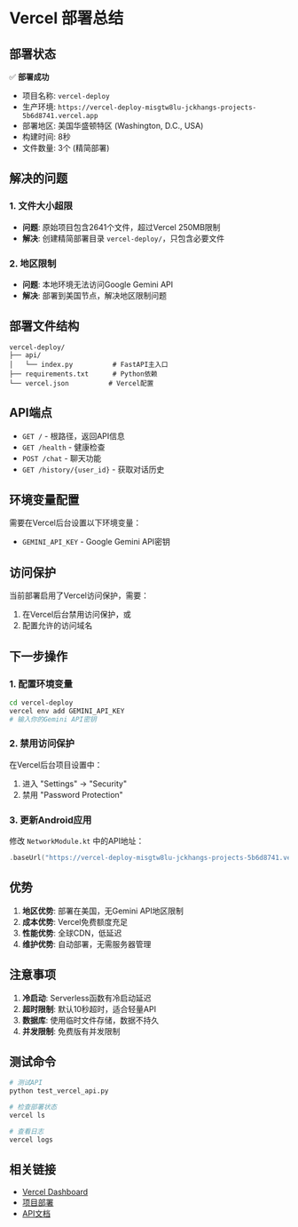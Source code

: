 # Vercel 部署总结

## 部署状态

✅ **部署成功**
- 项目名称: `vercel-deploy`
- 生产环境: `https://vercel-deploy-misgtw8lu-jckhangs-projects-5b6d8741.vercel.app`
- 部署地区: 美国华盛顿特区 (Washington, D.C., USA)
- 构建时间: 8秒
- 文件数量: 3个 (精简部署)

## 解决的问题

### 1. 文件大小超限
- **问题**: 原始项目包含2641个文件，超过Vercel 250MB限制
- **解决**: 创建精简部署目录 `vercel-deploy/`，只包含必要文件

### 2. 地区限制
- **问题**: 本地环境无法访问Google Gemini API
- **解决**: 部署到美国节点，解决地区限制问题

## 部署文件结构

```
vercel-deploy/
├── api/
│   └── index.py          # FastAPI主入口
├── requirements.txt      # Python依赖
└── vercel.json          # Vercel配置
```

## API端点

- `GET /` - 根路径，返回API信息
- `GET /health` - 健康检查
- `POST /chat` - 聊天功能
- `GET /history/{user_id}` - 获取对话历史

## 环境变量配置

需要在Vercel后台设置以下环境变量：
- `GEMINI_API_KEY` - Google Gemini API密钥

## 访问保护

当前部署启用了Vercel访问保护，需要：
1. 在Vercel后台禁用访问保护，或
2. 配置允许的访问域名

## 下一步操作

### 1. 配置环境变量
```bash
cd vercel-deploy
vercel env add GEMINI_API_KEY
# 输入你的Gemini API密钥
```

### 2. 禁用访问保护
在Vercel后台项目设置中：
1. 进入 "Settings" → "Security"
2. 禁用 "Password Protection"

### 3. 更新Android应用
修改 `NetworkModule.kt` 中的API地址：
```kotlin
.baseUrl("https://vercel-deploy-misgtw8lu-jckhangs-projects-5b6d8741.vercel.app/")
```

## 优势

1. **地区优势**: 部署在美国，无Gemini API地区限制
2. **成本优势**: Vercel免费额度充足
3. **性能优势**: 全球CDN，低延迟
4. **维护优势**: 自动部署，无需服务器管理

## 注意事项

1. **冷启动**: Serverless函数有冷启动延迟
2. **超时限制**: 默认10秒超时，适合轻量API
3. **数据库**: 使用临时文件存储，数据不持久
4. **并发限制**: 免费版有并发限制

## 测试命令

```bash
# 测试API
python test_vercel_api.py

# 检查部署状态
vercel ls

# 查看日志
vercel logs
```

## 相关链接

- [Vercel Dashboard](https://vercel.com/dashboard)
- [项目部署](https://vercel.com/jckhangs-projects-5b6d8741/vercel-deploy)
- [API文档](https://vercel-deploy-misgtw8lu-jckhangs-projects-5b6d8741.vercel.app/docs)
